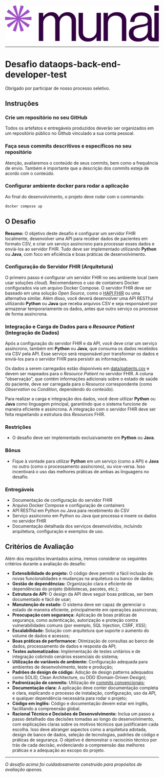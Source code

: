 ![Logo MunAI](img/munai_logotipo.png)
***
# Desafio dataops-back-end-developer-test

Obrigado por participar de nosso processo seletivo.

## Instruções

### Crie um repositório no seu GitHub

Todos os artefatos e entregáveis produzidos deverão ser organizados em um repositório público no Github vinculado a sua conta pessoal.

### Faça seus commits descritivos e específicos no seu repositório

Atenção, avaliaremos o conteúdo de seus commits, bem como a frequência de envio. Também é importante que a descrição dos commits esteja de acordo com o conteúdo.

### Configurar ambiente docker para rodar a aplicação

Ao final do desenvolvimento, o projeto deve rodar com o commando:

```bash
docker compose up
```

## O Desafio

**Resumo:** O objetivo deste desafio é configurar um servidor FHIR localmente, desenvolver uma API para receber dados de pacientes em formato CSV, e criar um serviço assíncrono para processar esses dados e enviá-los ao servidor FHIR. Tudo deve ser implementado utilizando **Python** ou **Java**, com foco em eficiência e boas práticas de desenvolvimento.
### Configuração do Servidor FHIR (Arquitetura)
O primeiro passo é configurar um servidor FHIR no seu ambiente local (sem usar soluções _cloud_). Recomendamos o uso de containers Docker configurados via um arquivo Docker Compose. O servidor FHIR deve ser baseado em uma solução _Open Source_, como o [HAPI FHIR](https://hapifhir.io/) ou uma alternativa similar. Além disso, você deverá desenvolver uma API RESTful utilizando **Python** ou **Java** que receba arquivos CSV e seja responsável por armazenar temporariamente os dados, antes que outro serviço os processe de forma assíncrona.

### Integração e Carga de Dados para o _Resource Patient_ (Integração de Dados)
Após a configuração do servidor FHIR e da API, você deve criar um serviço assíncrono, também em **Python** ou **Java**, que consuma os dados recebidos via CSV pela API. Esse serviço será responsável por transformar os dados e enviá-los para o servidor FHIR para persistir as informações.

Os dados a serem carregados estão disponíveis em [data/patients.csv](data/patients.csv) e devem ser mapeados para o _Resource Patient_ no servidor FHIR. A coluna "observação", que contém informações adicionais sobre o estado de saúde do paciente, deve ser carregada para o _Resource_ correspondente (como _Observation_ ou _Condition_, dependendo do conteúdo).

Para realizar a carga e integração dos dados, você deve utilizar **Python** ou **Java** como linguagem principal, garantindo que o sistema funcione de maneira eficiente e assíncrona. A integração com o servidor FHIR deve ser feita respeitando a estrutura dos _Resources_ FHIR.

### Restrições
- O desafio deve ser implementado exclusivamente em **Python** ou **Java**.

### Bônus
- Fique à vontade para utilizar **Python** em um serviço (como a API) e **Java** no outro (como o processamento assíncrono), ou vice-versa. Isso incentivará o uso das melhores práticas de ambas as linguagens no desafio.

### Entregáveis
- Documentação de configuração do servidor FHIR
- Arquivo Docker Compose e configuração de containers
- API RESTful em Python ou Java para recebimento do CSV
- Serviço assíncrono em Python ou Java que processa e insere os dados no servidor FHIR
- Documentação detalhada dos serviços desenvolvidos, incluindo arquitetura, configuração e exemplos de uso.

## Critérios de Avaliação

Além dos requisitos levantados acima, iremos considerar os seguintes critérios durante a avaliação do desafio:

- **Extensibilidade do projeto:** O código deve permitir a fácil inclusão de novas funcionalidades e mudanças na arquitetura ou banco de dados;
- **Gestão de dependências:** Organização clara e eficiente de dependências do projeto (bibliotecas, pacotes, etc.);
- **Estrutura de API:** O design da API deve seguir boas práticas, ser bem documentado e fácil de usar;
- **Manutenção de estado:** O sistema deve ser capaz de gerenciar o estado de maneira eficiente, principalmente em operações assíncronas;
- **Preocupação com segurança:** Aplicação de boas práticas de segurança, como autenticação, autorização e proteção contra vulnerabilidades comuns (por exemplo, SQL Injection, CSRF, XSS);
- **Escalabilidade:** Solução com arquitetura que suporte o aumento do volume de dados e acessos;
- **Boas práticas de performance:** Otimização de consultas ao banco de dados, processamento de dados e resposta da API;
- **Testes automatizados:** Implementação de testes unitários e de integração cobrindo cenários essenciais do sistema;
- **Utilização de variáveis de ambiente:** Configuração adequada para ambientes de desenvolvimento, teste e produção;
- **Padrões de design de código:** Adoção de design patterns adequados como SOLID, Clean Architecture, ou DDD (Domain-Driven Design);
- **Padronização de commits:** Utilização de [commits convencionais](https://www.conventionalcommits.org/pt-br/v1.0.0/);
- **Documentação clara:** A aplicação deve conter documentação completa e clara, explicando o processo de instalação, configuração, uso da API, e qualquer dependência necessária para rodar o projeto;
- **Código em inglês:** Código e documentação devem estar em inglês, facilitando a compreensão global.
- **Racional Técnico e Decisões de Desenvolvimento:** Inclua um passo a passo detalhado das decisões tomadas ao longo do desenvolvimento, com explicações claras sobre os motivos técnicos que justificaram cada escolha. Isso deve abranger aspectos como a arquitetura adotada, design de banco de dados, seleção de tecnologias, padrões de código e práticas de segurança. O objetivo é demonstrar o raciocínio técnico por trás de cada decisão, evidenciando a compreensão das melhores práticas e a adequação ao escopo do projeto.

---

_O desafio acima foi cuidadosamente construído para propósitos de avaliação apenas._
